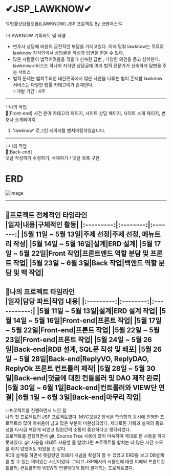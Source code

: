 # ✔JSP_LAWKNOW✔
💘법률상담플랫폼(LAWKNOW) JSP 프로젝트 By 코벤져스💘
<br><br>
✨LAWKNOW 기획의도 및 배경
- 변호사 상담에 비용의 금전적인 부담을 가지고있다. 이에 맞춰 lawknow는 무료로 lawknow 지식인에서 상담글을 작성과 답변을 받을 수 있다.<br>
- 많은 사람들이 법적어려움을 겪을때 신속한 답변 , 다양한 의견을 듣고 싶어한다.<br>
lawknow서비스는 하나의 지식인 상담글에 여러 법적 전문가가 신속하게 답변을 주는 서비스<br> 
- 법적 문제는 법치주의인 대한민국에서 많은 사안을 다루는 법이 존재함 lawknow 서비스는 다양한 법률 카테고리가 존재한다.<br>
✨개발 기간 : 4주 <br>
----------------------------------------------------------------------------------------------------------------------
✨나의 작업<br>
🎈[Front-end]
사건 분야 카테고리 페이지, 사이트 상담 페이지, 사이트 소개 페이지, 변호사 소개페이지<br>
1. 'lawknow' 로그인 페이지를 벤치마킹하였습니다.<br>

-----------------------------------------------------------------------------------------------
✨나의 작업<br>
🎈[Back-end]  
댓글 작성하기,수정하기, 삭제하기 / 댓글 목록 구현<br>
   # ERD
   ![image](https://github.com/jaeweon/Lawtalk/assets/34277606/a3d04e2e-4250-4ee8-8c08-4d6008dca9fc)

------------------------------------------------------------------------------------------------------------------------------------------------------------
🎈프로젝트 전체적인 타임라인 <br>
|일자|내용|구체적인 활동|
|:---------:|:--------:|:-------:|
|5월 11일 ~ 5월 13일|주제 선정|주제 선정, 메뉴트리 작성|
|5월 14일 ~ 5월 16일|설계|ERD 설계|
|5월 17일 ~ 5월 22일|Front 작업|프론트엔드 역할 분담 및 프론트 작업|
|5월 23일 ~ 6월 3일|Back 작업|백엔드 역할 분담 및 백 작업|
-------------------------------------------------------------------------------------------------------------------------------------------------------------
🎈나의 프로젝트 타임라인<br>
|일자|담당 파트|작업 내용|
|:---------:|:--------:|:-----------:|
|5월 11일 ~ 5월 13일|설계|ERD 설계 작업|
|5월 14일 ~ 5월 16일|Front-end|프론트 작업|
|5월 17일 ~ 5월 22일|Front-end|프론트 작업|
|5월 22일 ~ 5월 23일|Front-end|프론트 작업|
|5월 24일 ~ 5월 26일|Back-end|RDB 설계, SQL문 작성 및 배포|
|5월 26일 ~ 5월 28일|Back-end|ReplyVO, ReplyDAO, ReplyOk 프론트 컨트롤러 제작|
|5월 28일 ~ 5월 30일|Back-end|댓글에 대한 컨틀롤러 및 DAO 제작 완료|
|5월 30일 ~ 6월 1일|Back-end|컨트롤러와 VIEW단 연결|
|6월 1일 ~ 6월 3일|Back-end|마무리 작업|
-------------------------------------------------------------------------------------

✨프로젝트를 진행하면서 느낀 점<br>
나의 첫 프로젝트인 JSP 프로젝트였다. MVC모델2 방식을 학습함과 동시에 진행한 프로젝트라 많이 아쉬움이 남고 많은 부분이 미완성되었다. 제대로된 기획과 설계의 중요성을 다시금 깨닫게 되었고 팀원간의 소통이 중요하다고 생각되었다. <br>
프로젝트를 진행하면서 git, Source Tree 사용에 많이 미숙하여 제대로 된 사용을 하지 못하였다. git 사용을 제대로 사용할 줄 알았다면 프로젝트를 합치는 데 많은 시간 소모를 하지 않았어도 되었을 것 같다. <br>
RDB 설계를 하면서 헷갈렸던 외래키 개념을 확실히 할 수 있었고 ERD를 보고 DB설계를 할 수 있는 의미있는 시간이었다. 
그리고 JSP에서의 서블릿에 대한 이해와 프론트컨틀롤러, 컨트롤러와 VIEW의 연결에대해 많이 알게되는 프로젝트였다.
